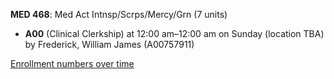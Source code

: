**MED 468**: Med Act Intnsp/Scrps/Mercy/Grn (7 units)

- **A00** (Clinical Clerkship) at 12:00 am–12:00 am on Sunday (location TBA) by Frederick, William James (A00757911)

[Enrollment numbers over time](./MED468.tsv)
